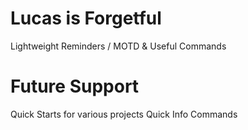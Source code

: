 # Lucas is Forgetful
Lightweight Reminders / MOTD & Useful Commands

# Future Support
Quick Starts for various projects
Quick Info Commands